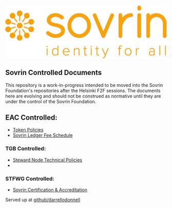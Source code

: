 ![logo](banner.png)



## Sovrin Controlled Documents
This repository is a work-in-progress intended to be moved into the Sovrin Foundation's repositories after the Helsinki F2F sessions. The documents here are evolving and should not be construed as normative until they are under the control of the Sovrin Foundation.

## EAC Controlled:
* [Token Policies](EAC/sovrin-token-policies.md)
* [Sovrin Ledger Fee Schedule](EAC/sovrin-ledger-fee-schedule.md)

### TGB Controlled:
* [Steward Node Technical Policies](TGB/sovrin-steward-technical-policies.md)
* 

### STFWG Controlled:
* [Sovrin Certification & Accreditation](STFWG/sovrin-certification-and-accreditation-policies.md)


Served up at [github/darrellodonnell](https://darrellodonnell.github.io/sovrin-controlled-docs/) 
